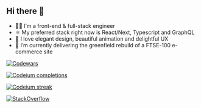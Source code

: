## Hi there 👋

* 👨‍💻 I’m a front-end & full-stack engineer
* ⚛️ My preferred stack right now is React/Next, Typescript and GraphQL
* 🎨 I love elegant design, beautiful animation and delightful UX
* 🔭 I’m currently delivering the greenfield rebuild of a FTSE-100 e-commerce site

[![Codewars](https://www.codewars.com/users/chrisfrancis27/badges/small)](https://www.codewars.com/users/chrisfrancis27)

[![Codeium completions](https://codeium.com/badges/user/chrisf/autocomplete)](https://codeium.com/profile/chrisf)

[![Codeium streak](https://img.shields.io/endpoint?url=https://codeium.com/badges/user/chrisf/streak)](https://codeium.com/profile/chrisf)

[![StackOverflow](https://stackoverflow-badge.vercel.app/?userID=752213)](https://stackoverflow.com/users/752213/chrisfrancis27)
